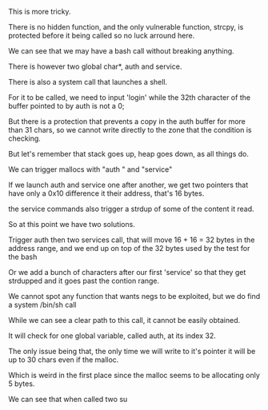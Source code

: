 This is more tricky.

There is no hidden function, and the only vulnerable function, strcpy, is protected before it being called so no luck arround here.

We can see that we may have a bash call without breaking anything.

There is however two global char*, auth and service.

There is also a system call that launches a shell.

For it to be called, we need to input 'login' while the 32th character of the buffer pointed to by auth is not a 0;

But there is a protection that prevents a copy in the auth buffer for more than 31 chars, so we cannot write directly to the zone that the condition is checking.

But let's remember that stack goes up, heap goes down, as all things do.

We can trigger mallocs with "auth " and "service"

If we launch auth and service one after another, we get two pointers that have only a 0x10 difference it their address, that's 16 bytes.

the service commands also trigger a strdup of some of the content it read.

So at this point we have two solutions.

Trigger auth then two services call, that will move 16 + 16 = 32 bytes in the address range, and we end up on top of the 32 bytes used by the test for the bash

Or we add a bunch of characters after our first 'service' so that they get strdupped and it goes past the contion range.




We cannot spot any function that wants negs to be exploited, but we do find a system /bin/sh call

While we can see a clear path to this call, it cannot be easily obtained.

It will check for one global variable, called auth, at its index 32.

The only issue being that, the only time we will write to it's pointer it will be up to 30 chars even if the malloc.

Which is weird in the first place since the malloc seems to be allocating only 5 bytes.

We can see that when called two su
